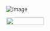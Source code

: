![image](https://github.com/weeaa/weeaa/assets/108926252/421a5185-1c56-4860-9767-028d3ab73f81)

<img align="left" width="100" height="20" src="https://hits-app.vercel.app/hits?url=https://github.com/weeaa&bgRight=03D1EF" />
